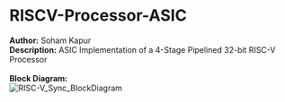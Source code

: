 # RISCV-Processor-ASIC

**Author:** Soham Kapur
<br>
**Description:** ASIC Implementation of a 4-Stage Pipelined 32-bit RISC-V Processor
<br>
<br>
**Block Diagram:**
<br>
![RISC-V_Sync_BlockDiagram](https://github.com/user-attachments/assets/c3b3c558-d4b9-4446-8af6-0a3a94a6ec06)

